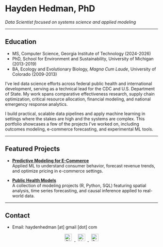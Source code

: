 # Hayden Hedman, PhD

*Data Scientist focused on systems science and applied modeling*

---

## Education
- MS, Computer Science, Georgia Institute of Technology (2024-2026)
- PhD, School for Environment and Sustainability, University of Michigan (2013-2019)
- BA, Ecology and Evolutionary Biology, *Magna Cum Laude*, University of Colorado (2009-2013)

I’ve led data science efforts across federal public health and international development, serving as a technical lead for the CDC and U.S. Department of State. My work spans comparative effectiveness research, supply chain optimization, critical resource allocation, financial modeling, and national emergency response analytics.

I build practical, scalable data pipelines and apply machine learning in settings where the stakes are high and the systems are complex. This portfolio showcases a few of the projects I’ve worked on, including outcomes modeling, e-commerce forecasting, and experimental ML tools.


---

## Featured Projects

- **[Predictive Modeling for E-Commerce](https://github.com/h-hedman/ecommerce-ml)**  
  Applied ML to understand consumer behavior, forecast revenue trends, and optimize pricing in e-commerce settings.

- **[Public Health Models](https://github.com/h-hedman/public-health-models)**  
A collection of modeling projects (R, Python, SQL) featuring spatial analysis, time series forecasting, and causal inference applied to real-world data.

---

## Contact
- Email: haydenhedman [at] gmail [dot] com
<div style="text-align: center; margin-top: 12px;">
  <a href="https://github.com/h-hedman" target="_blank">
    <img src="https://cdn.jsdelivr.net/npm/simple-icons@v9/icons/github.svg" width="24" alt="GitHub" style="margin: 0 8px;">
  </a>
  <a href="https://www.linkedin.com/in/hayden-hedman/" target="_blank">
    <img src="https://cdn.jsdelivr.net/npm/simple-icons@v9/icons/linkedin.svg" width="24" alt="LinkedIn" style="margin: 0 8px;">
  </a>
  <a href="https://scholar.google.com/citations?user=UW_UW9QAAAAJ&hl=en" target="_blank">
    <img src="https://cdn.jsdelivr.net/npm/simple-icons@v9/icons/googlescholar.svg" width="24" alt="Google Scholar" style="margin: 0 8px;">
  </a>
</div>



<style>
/* Hide top-left site title above image */
.site-title {
  display: none !important;
}

/* Hide GitHub project link under image */
.site-footer, .footer, .view-on-github {
  display: none !important;
}

/* Optional: tighten up spacing where the links were removed */
body {
  margin-top: -30px;
}
</style>


